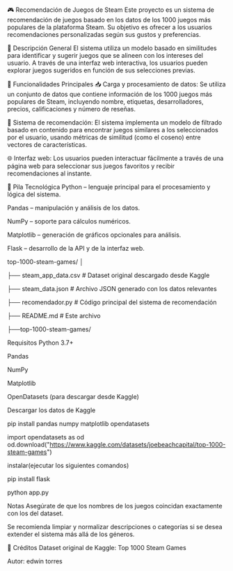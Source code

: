 🎮 Recomendación de Juegos de Steam
Este proyecto es un sistema de recomendación de juegos basado en los datos de los 1000 juegos más populares de la plataforma Steam. Su objetivo es ofrecer a los usuarios recomendaciones personalizadas según sus gustos y preferencias.


📌 Descripción General
El sistema utiliza un modelo basado en similitudes para identificar y sugerir juegos que se alineen con los intereses del usuario. A través de una interfaz web interactiva, los usuarios pueden explorar juegos sugeridos en función de sus selecciones previas.


🚀 Funcionalidades Principales
📥 Carga y procesamiento de datos:
Se utiliza un conjunto de datos que contiene información de los 1000 juegos más populares de Steam, incluyendo nombre, etiquetas, desarrolladores, precios, calificaciones y número de reseñas.


🧠 Sistema de recomendación:
El sistema implementa un modelo de filtrado basado en contenido para encontrar juegos similares a los seleccionados por el usuario, usando métricas de similitud (como el coseno) entre vectores de características.


🌐 Interfaz web:
Los usuarios pueden interactuar fácilmente a través de una página web para seleccionar sus juegos favoritos y recibir recomendaciones al instante.


🧰 Pila Tecnológica
Python – lenguaje principal para el procesamiento y lógica del sistema.

Pandas – manipulación y análisis de los datos.

NumPy – soporte para cálculos numéricos.

Matplotlib – generación de gráficos opcionales para análisis.

Flask – desarrollo de la API y de la interfaz web.


top-1000-steam-games/
│

├── steam_app_data.csv       # Dataset original descargado desde Kaggle

├── steam_data.json          # Archivo JSON generado con los datos relevantes

├── recomendador.py          # Código principal del sistema de recomendación

├── README.md                # Este archivo

├──top-1000-steam-games/

Requisitos
Python 3.7+

Pandas

NumPy

Matplotlib

OpenDatasets (para descargar desde Kaggle)




Descargar los datos de Kaggle

pip install pandas numpy matplotlib opendatasets

import opendatasets as od
od.download("https://www.kaggle.com/datasets/joebeachcapital/top-1000-steam-games")

instalar(ejecutar los siguientes comandos)

pip install flask

python app.py


 Notas
Asegúrate de que los nombres de los juegos coincidan exactamente con los del dataset.

Se recomienda limpiar y normalizar descripciones o categorías si se desea extender el sistema más allá de los géneros.

📖 Créditos
Dataset original de Kaggle: Top 1000 Steam Games

Autor: edwin torres
